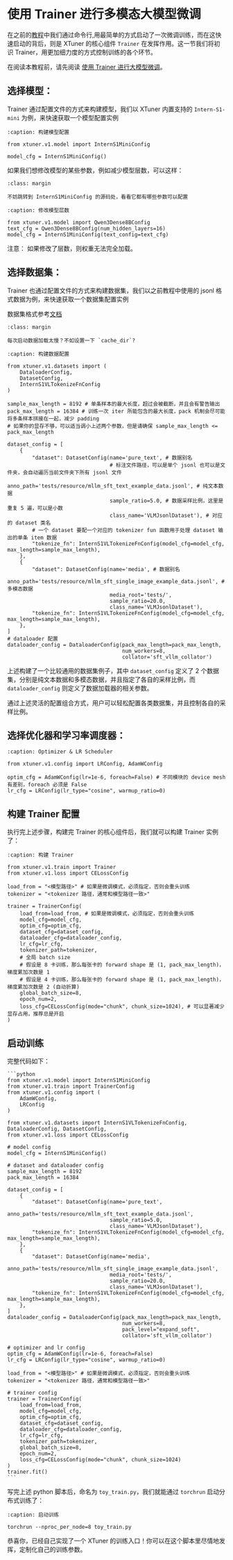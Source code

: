 # 使用 Trainer 进行多模态大模型微调

在之前的[教程](../../get_started/mllm_sft.md)中我们通过命令行,用最简单的方式启动了一次微调训练，而在这快速启动的背后，则是 XTuner 的核心组件 `Trainer` 在发挥作用。这一节我们将初识 Trainer，用更加细力度的方式控制训练的各个环节。

在阅读本教程前，请先阅读 [使用 Trainer 进行大模型微调](./llm_trainer.md)。

## 选择模型：

Trainer 通过配置文件的方式来构建模型，我们以 XTuner 内置支持的 `Intern-S1-mini` 为例，来快速获取一个模型配置实例

```{code-block} python
:caption: 构建模型配置

from xtuner.v1.model import InternS1MiniConfig

model_cfg = InternS1MiniConfig()
```

如果我们想修改模型的某些参数，例如减少模型层数，可以这样：

```{tip}
:class: margin

不妨跳转到 InternS1MiniConfig 的源码处，看看它都有哪些参数可以配置
```

```{code-block} python
:caption: 修改模型层数

from xtuner.v1.model import Qwen3Dense8BConfig
text_cfg = Qwen3Dense8BConfig(num_hidden_layers=16)
model_cfg = InternS1MiniConfig(text_config=text_cfg)
```

注意： 如果修改了层数，则权重无法完全加载。

## 选择数据集：

Trainer 也通过配置文件的方式来构建数据集，我们以之前教程中使用的 jsonl 格式数据为例，来快速获取一个数据集配置实例

数据集格式参考[文档](../../get_started/mllm_sft.md#sft-dataset)


```{tip}
:class: margin

每次启动数据加载太慢？不如设置一下 `cache_dir`?
```

```{code-block} python
:caption: 构建数据配置

from xtuner.v1.datasets import (
    DataloaderConfig,
    DatasetConfig,
    InternS1VLTokenizeFnConfig
)

sample_max_length = 8192 # 单条样本的最大长度，超过会被截断，并且会有警告输出
pack_max_length = 16384 # 训练一次 iter 所能包含的最大长度，pack 机制会尽可能将多条样本拼接在一起，减少 padding
# 如果你的显存不够，可以适当调小上述两个参数，但是请确保 sample_max_length <= pack_max_length

dataset_config = [
    {
        "dataset": DatasetConfig(name='pure_text', # 数据别名
                                 # 标注文件路径，可以是单个 jsonl 也可以是文件夹，会自动遍历当前文件夹下所有 jsonl 文件
                                 anno_path='tests/resource/mllm_sft_text_example_data.jsonl', # 纯文本数据
                                 sample_ratio=5.0, # 数据采样比例，这里是重复 5 遍，可以是小数
                                 class_name='VLMJsonlDataset'), # 对应的 dataset 类名
        # 一个 dataset 要配一个对应的 tokenizer fun 函数用于处理 dataset 输出的单条 item 数据
        "tokenize_fn": InternS1VLTokenizeFnConfig(model_cfg=model_cfg, max_length=sample_max_length),
    },
    {
        "dataset": DatasetConfig(name='media', # 数据别名
                                 anno_path='tests/resource/mllm_sft_single_image_example_data.jsonl', # 多模态数据
                                 media_root='tests/',
                                 sample_ratio=20.0,
                                 class_name='VLMJsonlDataset'),
        "tokenize_fn": InternS1VLTokenizeFnConfig(model_cfg=model_cfg, max_length=sample_max_length),
    },
]
# dataloader 配置
dataloader_config = DataloaderConfig(pack_max_length=pack_max_length, 
                                     num_workers=8,
                                     collator='sft_vllm_collator')

```

上述构建了一个比较通用的数据集例子，其中 `dataset_config` 定义了 2 个数据集，分别是纯文本数据和多模态数据，并且指定了各自的采样比例，而 `dataloader_config` 则定义了数据加载器的相关参数。

通过上述灵活的配置组合方式，用户可以轻松配置各类数据集，并且控制各自的采样比例。


## 选择优化器和学习率调度器：

```{code-block} python
:caption: Optimizer & LR Scheduler

from xtuner.v1.config import LRConfig, AdamWConfig

optim_cfg = AdamWConfig(lr=1e-6, foreach=False) # 不同模块的 device mesh 有差别，foreach 必须是 False
lr_cfg = LRConfig(lr_type="cosine", warmup_ratio=0)
```

## 构建 Trainer 配置


执行完上述步骤，构建完 Trainer 的核心组件后，我们就可以构建 Trainer 实例了：

```{code-block} python
:caption: 构建 Trainer

from xtuner.v1.train import Trainer
from xtuner.v1.loss import CELossConfig

load_from = "<模型路径>" # 如果是微调模式，必须指定，否则会重头训练
tokenizer = "<tokenizer 路径，通常和模型路径一致>"

trainer = TrainerConfig(
    load_from=load_from, # 如果是微调模式，必须指定，否则会重头训练
    model_cfg=model_cfg,
    optim_cfg=optim_cfg,
    dataset_cfg=dataset_config,
    dataloader_cfg=dataloader_config,
    lr_cfg=lr_cfg,
    tokenizer_path=tokenizer,
    # 全局 batch size
    # 假设是 8 卡训练，那么每张卡的 forward shape 是 (1, pack_max_length)，梯度累加次数是 1
    # 假设是 4 卡训练，那么每张卡的 forward shape 是 (1, pack_max_length)，梯度累加次数是 2 (自动折算)
    global_batch_size=8, 
    epoch_num=2,
    loss_cfg=CELossConfig(mode="chunk", chunk_size=1024), # 可以显著减少显存占用，推荐总是开启
)

```


## 启动训练

完整代码如下：

````{toggle}
```python
from xtuner.v1.model import InternS1MiniConfig
from xtuner.v1.train import TrainerConfig
from xtuner.v1.config import (
    AdamWConfig,
    LRConfig
)

from xtuner.v1.datasets import InternS1VLTokenizeFnConfig, DataloaderConfig, DatasetConfig,
from xtuner.v1.loss import CELossConfig

# model config
model_cfg = InternS1MiniConfig()

# dataset and dataloader config
sample_max_length = 8192
pack_max_length = 16384

dataset_config = [
    {
        "dataset": DatasetConfig(name='pure_text',
                                 anno_path='tests/resource/mllm_sft_text_example_data.jsonl',
                                 sample_ratio=5.0,
                                 class_name='VLMJsonlDataset'),
        "tokenize_fn": InternS1VLTokenizeFnConfig(model_cfg=model_cfg, max_length=sample_max_length),
    },
    {
        "dataset": DatasetConfig(name='media',
                                 anno_path='tests/resource/mllm_sft_single_image_example_data.jsonl',
                                 media_root='tests/',
                                 sample_ratio=20.0,
                                 class_name='VLMJsonlDataset'),
        "tokenize_fn": InternS1VLTokenizeFnConfig(model_cfg=model_cfg, max_length=sample_max_length),
    },
]
dataloader_config = DataloaderConfig(pack_max_length=pack_max_length,
                                     num_workers=8,
                                     pack_level="expand_soft",
                                     collator='sft_vllm_collator')

# optimizer and lr config
optim_cfg = AdamWConfig(lr=1e-6, foreach=False)
lr_cfg = LRConfig(lr_type="cosine", warmup_ratio=0)

load_from = "<模型路径>" # 如果是微调模式，必须指定，否则会重头训练
tokenizer = "<tokenizer 路径，通常和模型路径一致>"

# trainer config
trainer = TrainerConfig(
    load_from=load_from,
    model_cfg=model_cfg,
    optim_cfg=optim_cfg,
    dataset_cfg=dataset_config,
    dataloader_cfg=dataloader_config,
    lr_cfg=lr_cfg,
    tokenizer_path=tokenizer,
    global_batch_size=8,
    epoch_num=2,
    loss_cfg=CELossConfig(mode="chunk", chunk_size=1024)
)
trainer.fit()
```
````

写完上述 python 脚本后，命名为 `toy_train.py`，我们就能通过 `torchrun` 启动分布式训练了：

```{code-block} bash
:caption: 启动训练

torchrun --nproc_per_node=8 toy_train.py
```

恭喜你，已经自己实现了一个 XTuner 的训练入口！你可以在这个脚本里尽情地发挥，定制化自己的训练参数。
